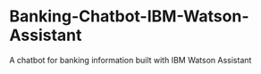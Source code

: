 # Banking-Chatbot-IBM-Watson-Assistant
A chatbot for banking information built with IBM Watson Assistant
